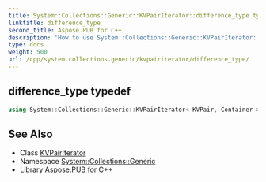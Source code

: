 ```yaml
---
title: System::Collections::Generic::KVPairIterator::difference_type typedef
linktitle: difference_type
second_title: Aspose.PUB for C++
description: 'How to use System::Collections::Generic::KVPairIterator::difference_type typedef of System::Collections::Generic::KVPairIterator class in C++.'
type: docs
weight: 500
url: /cpp/system.collections.generic/kvpairiterator/difference_type/
---
```

## difference_type typedef




```cpp
using System::Collections::Generic::KVPairIterator< KVPair, Container >::difference_type =  std::ptrdiff_t
```

## See Also

* Class [KVPairIterator](../)
* Namespace [System::Collections::Generic](../../)
* Library [Aspose.PUB for C++](../../../)
